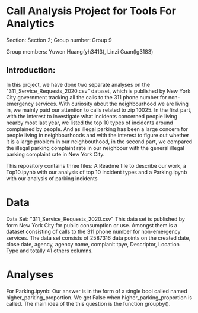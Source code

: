 # Call Analysis Project for Tools For Analytics 
Section: Section 2; Group number: Group 9

Group members: Yuwen Huang(yh3413), Linzi Guan(lg3183)

## Introduction:

In this project, we have done two separate analyses on the "311_Service_Requests_2020.csv" dataset, which is published by New York City government tracking all the calls to the 311 phone number for non-emergency services. With curiosity about the neighbourhood we are living in, we mainly paid our attention to calls related to zip 10025. In the first part, with the interest to investigate what incidents concerned people living nearby most last year, we listed the top 10 types of incidents around complained by people. And as illegal parking has been a large concern for people living in neighbourhoods and with the interest to figure out whether it is a large problem in our neighbouthood, in the second part, we compared the illegal parking complaint rate in our neighbour with the general illegal parking complaint rate in New York City. 

This repository contains three files: A Readme file to describe our work, a Top10.ipynb with our analysis of top 10 incident types and a Parking.ipynb with our analysis of parking incidents


# Data
Data Set: "311_Service_Requests_2020.csv"
This data set is published by form New York City for public consumption or use. Amongst them is a dataset consisting of calls to the 311 phone number for non-emergency services. The data set consists of 2587316 data points on the created date, close date, agency, agency name, complanit tpye, Descriptor, Location Type and totally 41 others columns. 

# Analyses
For Parking.ipynb:
Our answer is in the form of a single bool called named higher_parking_proportion. We get False when higher_parking_proportion is called.
The main idea of the this question is the function groupby().

